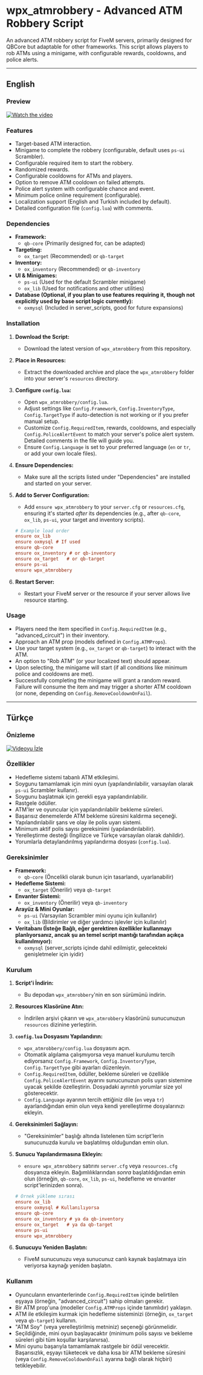 # wpx_atmrobbery - Advanced ATM Robbery Script

An advanced ATM robbery script for FiveM servers, primarily designed for QBCore but adaptable for other frameworks. This script allows players to rob ATMs using a minigame, with configurable rewards, cooldowns, and police alerts.

---

## English

### Preview

[![Watch the video](https://via.placeholder.com/1280x720.png?text=Click+to+Watch+Preview+Video)](https://www.youtube.com/watch?v=YOUR_PREVIEW_VIDEO_ID_HERE)

### Features

*   Target-based ATM interaction.
*   Minigame to complete the robbery (configurable, default uses `ps-ui` Scrambler).
*   Configurable required item to start the robbery.
*   Randomized rewards.
*   Configurable cooldowns for ATMs and players.
*   Option to remove ATM cooldown on failed attempts.
*   Police alert system with configurable chance and event.
*   Minimum police online requirement (configurable).
*   Localization support (English and Turkish included by default).
*   Detailed configuration file (`config.lua`) with comments.

### Dependencies

*   **Framework:**
    *   `qb-core` (Primarily designed for, can be adapted)
*   **Targeting:**
    *   `ox_target` (Recommended) or `qb-target`
*   **Inventory:**
    *   `ox_inventory` (Recommended) or `qb-inventory`
*   **UI & Minigames:**
    *   `ps-ui` (Used for the default Scrambler minigame)
    *   `ox_lib` (Used for notifications and other utilities)
*   **Database (Optional, if you plan to use features requiring it, though not explicitly used by base script logic currently):**
    *   `oxmysql` (Included in server_scripts, good for future expansions)

### Installation

1.  **Download the Script:**
    *   Download the latest version of `wpx_atmrobbery` from this repository.
2.  **Place in Resources:**
    *   Extract the downloaded archive and place the `wpx_atmrobbery` folder into your server's `resources` directory.
3.  **Configure `config.lua`:**
    *   Open `wpx_atmrobbery/config.lua`.
    *   Adjust settings like `Config.Framework`, `Config.InventoryType`, `Config.TargetType` if auto-detection is not working or if you prefer manual setup.
    *   Customize `Config.RequiredItem`, rewards, cooldowns, and especially `Config.PoliceAlertEvent` to match your server's police alert system. Detailed comments in the file will guide you.
    *   Ensure `Config.Language` is set to your preferred language (`en` or `tr`, or add your own locale files).
4.  **Ensure Dependencies:**
    *   Make sure all the scripts listed under "Dependencies" are installed and started on your server.
5.  **Add to Server Configuration:**
    *   Add `ensure wpx_atmrobbery` to your `server.cfg` or `resources.cfg`, ensuring it's started *after* its dependencies (e.g., after `qb-core`, `ox_lib`, `ps-ui`, your target and inventory scripts).

    ```cfg
    # Example load order
    ensure ox_lib
    ensure oxmysql # If used
    ensure qb-core
    ensure ox_inventory # or qb-inventory
    ensure ox_target   # or qb-target
    ensure ps-ui
    ensure wpx_atmrobbery
    ```

6.  **Restart Server:**
    *   Restart your FiveM server or the resource if your server allows live resource starting.

### Usage

*   Players need the item specified in `Config.RequiredItem` (e.g., "advanced_circuit") in their inventory.
*   Approach an ATM prop (models defined in `Config.ATMProps`).
*   Use your target system (e.g., `ox_target` or `qb-target`) to interact with the ATM.
*   An option to "Rob ATM" (or your localized text) should appear.
*   Upon selecting, the minigame will start (if all conditions like minimum police and cooldowns are met).
*   Successfully completing the minigame will grant a random reward. Failure will consume the item and may trigger a shorter ATM cooldown (or none, depending on `Config.RemoveCooldownOnFail`).

---

## Türkçe

### Önizleme

[![Videoyu İzle](https://via.placeholder.com/1280x720.png?text=Önizleme+Videosunu+İzlemek+İçin+Tıkla)](https://www.youtube.com/watch?v=YOUR_PREVIEW_VIDEO_ID_HERE)

### Özellikler

*   Hedefleme sistemi tabanlı ATM etkileşimi.
*   Soygunu tamamlamak için mini oyun (yapılandırılabilir, varsayılan olarak `ps-ui` Scrambler kullanır).
*   Soygunu başlatmak için gerekli eşya yapılandırılabilir.
*   Rastgele ödüller.
*   ATM'ler ve oyuncular için yapılandırılabilir bekleme süreleri.
*   Başarısız denemelerde ATM bekleme süresini kaldırma seçeneği.
*   Yapılandırılabilir şans ve olay ile polis uyarı sistemi.
*   Minimum aktif polis sayısı gereksinimi (yapılandırılabilir).
*   Yerelleştirme desteği (İngilizce ve Türkçe varsayılan olarak dahildir).
*   Yorumlarla detaylandırılmış yapılandırma dosyası (`config.lua`).

### Gereksinimler

*   **Framework:**
    *   `qb-core` (Öncelikli olarak bunun için tasarlandı, uyarlanabilir)
*   **Hedefleme Sistemi:**
    *   `ox_target` (Önerilir) veya `qb-target`
*   **Envanter Sistemi:**
    *   `ox_inventory` (Önerilir) veya `qb-inventory`
*   **Arayüz & Mini Oyunlar:**
    *   `ps-ui` (Varsayılan Scrambler mini oyunu için kullanılır)
    *   `ox_lib` (Bildirimler ve diğer yardımcı işlevler için kullanılır)
*   **Veritabanı (İsteğe Bağlı, eğer gerektiren özellikler kullanmayı planlıyorsanız, ancak şu an temel script mantığı tarafından açıkça kullanılmıyor):**
    *   `oxmysql` (server_scripts içinde dahil edilmiştir, gelecekteki genişletmeler için iyidir)

### Kurulum

1.  **Script'i İndirin:**
    *   Bu depodan `wpx_atmrobbery`'nin en son sürümünü indirin.
2.  **Resources Klasörüne Atın:**
    *   İndirilen arşivi çıkarın ve `wpx_atmrobbery` klasörünü sunucunuzun `resources` dizinine yerleştirin.
3.  **`config.lua` Dosyasını Yapılandırın:**
    *   `wpx_atmrobbery/config.lua` dosyasını açın.
    *   Otomatik algılama çalışmıyorsa veya manuel kurulumu tercih ediyorsanız `Config.Framework`, `Config.InventoryType`, `Config.TargetType` gibi ayarları düzenleyin.
    *   `Config.RequiredItem`, ödüller, bekleme süreleri ve özellikle `Config.PoliceAlertEvent` ayarını sunucunuzun polis uyarı sistemine uyacak şekilde özelleştirin. Dosyadaki ayrıntılı yorumlar size yol gösterecektir.
    *   `Config.Language` ayarının tercih ettiğiniz dile (`en` veya `tr`) ayarlandığından emin olun veya kendi yerelleştirme dosyalarınızı ekleyin.
4.  **Gereksinimleri Sağlayın:**
    *   "Gereksinimler" başlığı altında listelenen tüm script'lerin sunucunuzda kurulu ve başlatılmış olduğundan emin olun.
5.  **Sunucu Yapılandırmasına Ekleyin:**
    *   `ensure wpx_atmrobbery` satırını `server.cfg` veya `resources.cfg` dosyanıza ekleyin. Bağımlılıklarından *sonra* başlatıldığından emin olun (örneğin, `qb-core`, `ox_lib`, `ps-ui`, hedefleme ve envanter script'lerinizden sonra).

    ```cfg
    # Örnek yükleme sırası
    ensure ox_lib
    ensure oxmysql # Kullanılıyorsa
    ensure qb-core
    ensure ox_inventory # ya da qb-inventory
    ensure ox_target   # ya da qb-target
    ensure ps-ui
    ensure wpx_atmrobbery
    ```

6.  **Sunucuyu Yeniden Başlatın:**
    *   FiveM sunucunuzu veya sunucunuz canlı kaynak başlatmaya izin veriyorsa kaynağı yeniden başlatın.

### Kullanım

*   Oyuncuların envanterlerinde `Config.RequiredItem` içinde belirtilen eşyaya (örneğin, "advanced_circuit") sahip olmaları gerekir.
*   Bir ATM prop'una (modeller `Config.ATMProps` içinde tanımlıdır) yaklaşın.
*   ATM ile etkileşim kurmak için hedefleme sisteminizi (örneğin, `ox_target` veya `qb-target`) kullanın.
*   "ATM Soy" (veya yerelleştirilmiş metniniz) seçeneği görünmelidir.
*   Seçildiğinde, mini oyun başlayacaktır (minimum polis sayısı ve bekleme süreleri gibi tüm koşullar karşılanırsa).
*   Mini oyunu başarıyla tamamlamak rastgele bir ödül verecektir. Başarısızlık, eşyayı tüketecek ve daha kısa bir ATM bekleme süresini (veya `Config.RemoveCooldownOnFail` ayarına bağlı olarak hiçbiri) tetikleyebilir. 
